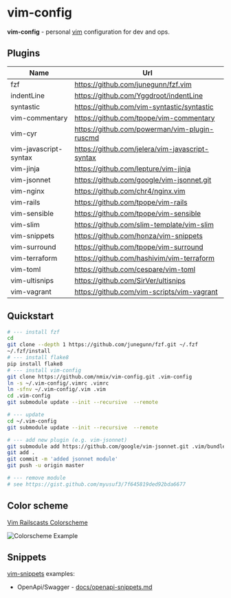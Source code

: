 # vim-config

**vim-config** - personal [vim](https://vim8.org) configuration for dev and ops.

## Plugins

Name | Url
---|---
fzf | https://github.com/junegunn/fzf.vim
indentLine | https://github.com/Yggdroot/indentLine
syntastic | https://github.com/vim-syntastic/syntastic
vim-commentary | https://github.com/tpope/vim-commentary
vim-cyr | https://github.com/powerman/vim-plugin-ruscmd
vim-javascript-syntax | https://github.com/jelera/vim-javascript-syntax
vim-jinja | https://github.com/lepture/vim-jinja
vim-jsonnet | https://github.com/google/vim-jsonnet.git
vim-nginx | https://github.com/chr4/nginx.vim
vim-rails | https://github.com/tpope/vim-rails
vim-sensible | https://github.com/tpope/vim-sensible
vim-slim | https://github.com/slim-template/vim-slim
vim-snippets | https://github.com/honza/vim-snippets
vim-surround | https://github.com/tpope/vim-surround
vim-terraform | https://github.com/hashivim/vim-terraform
vim-toml | https://github.com/cespare/vim-toml
vim-ultisnips | https://github.com/SirVer/ultisnips
vim-vagrant | https://github.com/vim-scripts/vim-vagrant


## Quickstart
```bash
# --- install fzf
cd
git clone --depth 1 https://github.com/junegunn/fzf.git ~/.fzf
~/.fzf/install
# --- install flake8
pip install flake8
# --- install vim-config
git clone https://github.com/nmix/vim-config.git .vim-config
ln -s ~/.vim-config/.vimrc .vimrc
ln -sfnv ~/.vim-config/.vim .vim
cd .vim-config
git submodule update --init --recursive  --remote

# --- update
cd ~/.vim-config
git submodule update --init --recursive  --remote

# --- add new plugin (e.g. vim-jsonnet)
git submodule add https://github.com/google/vim-jsonnet.git .vim/bundle/vim-jsonnet
git add .
git commit -m 'added jsonnet module'
git push -u origin master

# --- remove module
# see https://gist.github.com/myusuf3/7f645819ded92bda6677
```

## Color scheme

[Vim Railscasts Colorscheme](https://github.com/jpo/vim-railscasts-theme/tree/master)

![Colorscheme Example](https://camo.githubusercontent.com/4b023462be7f0557c5d39db005dbe6a023c90ccd5d77e9ac6765ab2726b04493/68747470733a2f2f7261772e6769746875622e636f6d2f6a706f2f76696d2d7261696c7363617374732d7468656d652f6d61737465722f73637265656e73686f745f6775692e6a7067)


## Snippets

[vim-snippets](https://github.com/honza/vim-snippets) examples:

* OpenApi/Swagger - [docs/openapi-snippets.md](docs/openapi-snippets.md)
